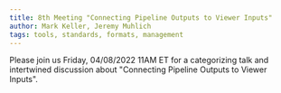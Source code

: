 ```yaml
---
title: 8th Meeting "Connecting Pipeline Outputs to Viewer Inputs"
author: Mark Keller, Jeremy Muhlich
tags: tools, standards, formats, management
---
```


Please join us Friday, 04/08/2022 11AM ET for a categorizing talk and intertwined discussion about "Connecting Pipeline Outputs to Viewer Inputs".
